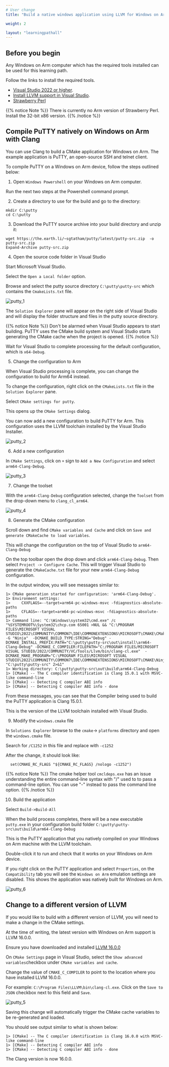 ```yaml
---
# User change
title: "Build a native windows application using LLVM for Windows on Arm"

weight: 2

layout: "learningpathall"
---
```


## Before you begin

Any Windows on Arm computer which has the required tools installed can be used for this learning path.

Follow the links to install the required tools. 

* [Visual Studio 2022 or higher](/install-guides/vs-woa). 
* [Install LLVM support in Visual Studio](/install-guides/vs-woa/#install-llvm-support-in-visual-studio).
* [Strawberry Perl](https://strawberryperl.com/) 

{{% notice Note %}}
There is currently no Arm version of Strawberry Perl. Install the 32-bit x86 version.
{{% /notice %}}

## Compile PuTTY natively on Windows on Arm with Clang

You can use Clang to build a CMake application for Windows on Arm. The example application is PuTTY, an open-source SSH and telnet client.

To compile PuTTY on a Windows on Arm device, follow the steps outlined below:

1. Open `Windows Powershell` on your Windows on Arm computer.

Run the next two steps at the Powershell command prompt. 

2. Create a directory to use for the build and go to the directory:

```console
mkdir C:\putty
cd C:\putty
```

3. Download the PuTTY source archive into your build directory and unzip it:

```console
wget https://the.earth.li/~sgtatham/putty/latest/putty-src.zip  -o putty-src.zip
Expand-Archive putty-src.zip
```

4. Open the source code folder in Visual Studio

Start Microsoft Visual Studio. 

Select the `Open a Local folder` option. 

Browse and select the putty source directory `C:\putty\putty-src` which contains the `CmakeLists.txt` file.

![putty_1](putty_1.png) 

The `Solution Explorer` pane will appear on the right side of Visual Studio and will display the folder structure and files in the putty source directory.

{{% notice Note %}}
Don't be alarmed when Visual Studio appears to start building. 
PuTTY uses the CMake build system and Visual Studio starts generating the CMake cache when the project is opened. 
{{% /notice %}}

Wait for Visual Studio to complete processing for the default configuration, which is `x64-Debug`. 

5. Change the configuration to Arm

When Visual Studio processing is complete, you can change the configuration to build for Arm64 instead.

To change the configuration, right click on the `CMakeLists.txt` file in the `Solution Explorer` pane. 

Select `CMake settings for putty`. 

This opens up the `CMake Settings` dialog. 

You can now add a new configuration to build PuTTY for Arm. This configuration uses the LLVM toolchain installed by the Visual Studio Installer. 

![putty_2](putty_2.png)

6. Add a new configuration

In `CMake Settings`, click on `+` sign to `Add a New Configuration` and select `arm64-Clang-Debug`. 

![putty_3](putty_3.png)

7. Change the toolset

With the `arm64-Clang-Debug` configuration selected, change the `Toolset` from the drop-down menu to `clang_cl_arm64`. 

![putty_4](putty_4.png)

8. Generate the CMake configuration

Scroll down and find `CMake variables and Cache` and click on `Save and generate CMakeCache to load variables`. 

This will change the configuration on the top of Visual Studio to `arm64-Clang-Debug`

On the top toolbar open the drop down and click `arm64-Clang-Debug`. Then select `Project -> Configure Cache`. This will trigger Visual Studio to generate the `CMakeCache.txt` file for your new `arm64-Clang-Debug` configuration.

In the output window, you will see messages similar to:

```output
1> CMake generation started for configuration: 'arm64-Clang-Debug'.
1> Environment settings:
1>     CXXFLAGS=--target=arm64-pc-windows-msvc -fdiagnostics-absolute-paths
1>     CFLAGS=--target=arm64-pc-windows-msvc -fdiagnostics-absolute-paths
1> Command line: "C:\Windows\system32\cmd.exe" /c "%SYSTEMROOT%\System32\chcp.com 65001 >NUL && "C:\PROGRAM FILES\MICROSOFT VISUAL STUDIO\2022\COMMUNITY\COMMON7\IDE\COMMONEXTENSIONS\MICROSOFT\CMAKE\CMake\bin\cmake.exe"  -G "Ninja"  -DCMAKE_BUILD_TYPE:STRING="Debug" -DCMAKE_INSTALL_PREFIX:PATH="C:\putty\putty-src\out\install\arm64-Clang-Debug" -DCMAKE_C_COMPILER:FILEPATH="C:/PROGRAM FILES/MICROSOFT VISUAL STUDIO/2022/COMMUNITY/VC/Tools/Llvm/bin/clang-cl.exe"  -DCMAKE_MAKE_PROGRAM="C:\PROGRAM FILES\MICROSOFT VISUAL STUDIO\2022\COMMUNITY\COMMON7\IDE\COMMONEXTENSIONS\MICROSOFT\CMAKE\Ninja\ninja.exe" "C:\putty\putty-src" 2>&1"
1> Working directory: C:\putty\putty-src\out\build\arm64-Clang-Debug
1> [CMake] -- The C compiler identification is Clang 15.0.1 with MSVC-like command-line
1> [CMake] -- Detecting C compiler ABI info
1> [CMake] -- Detecting C compiler ABI info - done
```
From these messages, you can see that the Compiler being used to build the PuTTY application is Clang 15.0.1. 

This is the version of the LLVM toolchain installed with Visual Studio.

9. Modify the `windows.cmake` file

In `Solutions Explorer` browse to the `cmake`-> `platforms` directory and open the `windows.cmake` file. 

Search for `/C1252` in this file and replace with `-c1252`

After the change, it should look like:

```output
  set(CMAKE_RC_FLAGS "${CMAKE_RC_FLAGS} /nologo -c1252")
```

{{% notice Note %}}
The cmake helper tool `cmcldeps.exe` has an issue understanding the entire command-line syntax with "/" used to to pass a command-line option. You can use "-" instead to pass the command line option.
{{% /notice %}}

10. Build the application

Select `Build->Build-All`

When the build process completes, there will be a new executable `putty.exe` in your configuration build folder `C:\putty\putty-src\out\build\arm64-Clang-Debug` 

This is the PuTTY application that you natively compiled on your Windows on Arm machine with the LLVM toolchain. 

Double-click it to run and check that it works on your Windows on Arm device. 

If you right click on the PuTTY application and select `Properties`, on the `Compatibility` tab you will see the `Windows on Arm` emulation settings are disabled. This shows the application was natively built for Windows on Arm.

![putty_6](putty_6.png)


## Change to a different version of LLVM

If you would like to build with a different version of LLVM, you will need to make a change in the CMake settings. 

At the time of writing, the latest version with Windows on Arm support is LLVM 16.0.0. 

Ensure you have downloaded and installed [LLVM 16.0.0](/install-guides/llvm-woa)

On `CMake Settings` page in Visual Studio, select the `Show advanced variables`checkbox under `CMake variables and cache`.

Change the value of `CMAKE_C_COMPILER` to point to the location where you have installed LLVM 16.0.0. 

For example: `C:\Program Files\LLVM\bin\clang-cl.exe`. Click on the `Save to JSON` checkbox next to this field and `Save`.

![putty_5](putty_5.png)

Saving this change will automatically trigger the CMake cache variables to be re-generated and loaded. 

You should see output similar to what is shown below:

```output
1> [CMake] -- The C compiler identification is Clang 16.0.0 with MSVC-like command-line
1> [CMake] -- Detecting C compiler ABI info
1> [CMake] -- Detecting C compiler ABI info - done
```

The Clang version is now 16.0.0.
